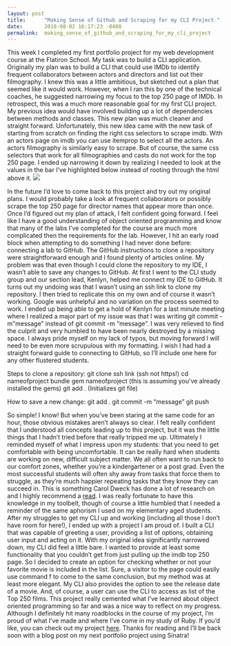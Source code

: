 ```yaml
---
layout: post
title:      "Making Sense of Github and Scraping for my CLI Project "
date:       2018-08-02 16:17:23 -0400
permalink:  making_sense_of_github_and_scraping_for_my_cli_project
---
```


This week I completed my first portfolio project for my web development course at the Flatiron School. My task was to build a CLI application. Originally my plan was to build a CLI that could use IMDb to identify frequent collaborators between actors and directors and list out their filmography. I knew this was a little ambitious, but sketched out a plan that seemed like it would work. However, when I ran this by one of the technical coaches, he suggested narrowing my focus to the top 250 page of IMDb. In retrospect, this was a much more reasonable goal for my first CLI project. My previous idea would have involved building up a lot of dependencies between methods and classes. This new plan was much cleaner and straight forward. Unfortunately, this new idea came with the new task of starting from scratch on finding the right css selectors to scrape imdb. With an actors page on imdb you can use itemprop to select all the actors. An actors filmography is similarly easy to scrape. But of course, the same css selectors that work for all filmographies and casts do not work for the top 250 page.  I ended up narrowing it down by realizing I needed to look at the values in the bar I've highlighted below instead of rooting through the html above it. ![](https://imgur.com/Uft42hh)
				
In the future I’d love to come back to this project and try out my original plans. I would probably take a look at frequent collaborators or possibly scrape the top 250 page for director names that appear more than once. 
Once I’d figured out my plan of attack, I felt confident going forward. I feel like I have a good understanding of object oriented programming and know that many of the labs I’ve completed for the course are much more complicated then the requirements for the lab. However, I hit an early road block when attempting to do something I had never done before: connecting a lab to GitHub. The GitHub instructions to clone a repository were straightforward enough and I found plenty of articles online. My problem was that even though I could clone the repository to my IDE, I wasn’t able to save any changes to GitHub. At first I went to the CLI study group and our section lead, Kenlyn, helped me connect my IDE to GitHub. It turns out my undoing was that I wasn’t using an ssh link to clone my repository. I then tried to replicate this on my own and of course it wasn’t working. Google was unhelpful and no variation on the process seemed to work. I ended up being able to get a hold of Kenlyn for a last minute meeting where I realized a major part of my issue was that I was writing git commit -m"message” instead of git commit -m “message”. I was very relieved to find the culprit and very humbled to have been nearly destroyed by a missing space. I always pride myself on my lack of typos, but moving forward I will need to be even more scrupulous with my formatting. I wish I had had a straight forward guide to connecting to GitHub, so I’ll include one here for any other flustered students. 

Steps to clone a repository:
git clone ssh link (ssh not https!) 
cd nameofproject
bundle gem nameofproject (this is assuming you’ve already installed the gems) 
git add . (Initializes git file) 

How to save a new change:
git add . 
git commit -m “message”
git push


So simple! I know! But when you’ve been staring at the same code for an hour, those obvious mistakes aren’t always so clear. I felt really confident that I understood all concepts leading up to this project, but it was the little things that I hadn’t tried before that really tripped me up. Ultimately I reminded myself of what I impress upon my students: that you need to get comfortable with being uncomfortable. It can be really hard when students are working on new, difficult subject matter. We all often want to run back to our comfort zones, whether you’re a kindergartener or a post grad. Even the most successful students will often shy away from tasks that force them to struggle, as they’re much happier repeating tasks that they know they can succeed in. This is something Carol Dweck has done a lot of research on and I highly recommend a [read](https://news.stanford.edu/pr/2007/pr-dweck-020707.html). I was really fortunate to have this knowledge in my toolbelt, though of course a little humbled that I needed a reminder of the same aphorism I used on my elementary aged students. 
After my struggles to get my CLI up and working (including all those I don’t have room for here!), I ended up with a project I am proud of. I built a CLI that was capable of greeting a user, providing a list of options, obtaining user input and acting on it. With my original idea significantly narrowed down, my CLI did feel a little bare. I wanted to provide at least some functionality that you couldn’t get from just pulling up the imdb top 250 page. So I decided to create an option for checking whether or not your favorite movie is included in the list. Sure, a visitor to the page could easily use command f to come to the same conclusion, but my method was at least more elegant. My CLI also provides the option to see the release date of a movie. And, of course, a user can use the CLI to access as list of the Top 250 films. This project really cemented what I’ve learned about object oriented programming so far and was a nice way to reflect on my progress.
Although I definitely hit many roadblocks in the course of my project, I’m proud of what I’ve made and where I’ve come in my study of Ruby.  If you’d like, you can check out my project [here](https://github.com/Madeline-Stark/Top-Movies-CLI). Thanks for reading and I’ll be back soon with a blog post on my next portfolio project using Sinatra! 
